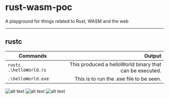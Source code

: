 # rust-wasm-poc
A playground for things related to Rust, WASM and the web

----------------------------------------------
## rustc 
| Commands                | Output                                                 |
| ----------------------- | ------------------------------------------------------:|
| `rustc .\helloWorld.rs` | This produced a helloWorld binary that can be executed.| 
| `.\helloWorld.exe`      | This is to run the .exe file to be seen.               |

![alt text](https://i.imgur.com/5No412X.png "example to exe file helloWorld")
![alt text](https://i.imgur.com/mIaz0qr.png "example to exe file newPerson")
![alt text](https://i.imgur.com/EjKleoP.png "example to exe file ifElseCounter")


